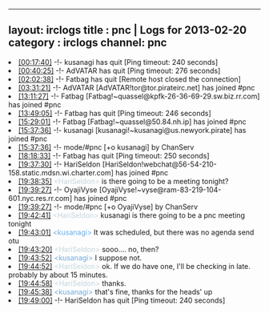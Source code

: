 
---
layout: irclogs
title : pnc | Logs for 2013-02-20
category : irclogs
channel: pnc
---
<li class="logitem"><a href="#00:17:40" name="00:17:40" class="time">[00:17:40]</a> -!- <span class="quit">kusanagi</span> has quit [Ping timeout: 240 seconds] </li>
<li class="logitem"><a href="#00:40:25" name="00:40:25" class="time">[00:40:25]</a> -!- <span class="quit">AdVATAR</span> has quit [Ping timeout: 276 seconds] </li>
<li class="logitem"><a href="#02:02:38" name="02:02:38" class="time">[02:02:38]</a> -!- <span class="quit">Fatbag</span> has quit [Remote host closed the connection] </li>
<li class="logitem"><a href="#03:31:21" name="03:31:21" class="time">[03:31:21]</a> -!- <span class="join">AdVATAR</span> [AdVATAR!tor@tor.pirateirc.net] has joined #pnc </li>
<li class="logitem"><a href="#13:11:27" name="13:11:27" class="time">[13:11:27]</a> -!- <span class="join">Fatbag</span> [Fatbag!~quassel@kpfk-26-36-69-29.sw.biz.rr.com] has joined #pnc </li>
<li class="logitem"><a href="#13:49:05" name="13:49:05" class="time">[13:49:05]</a> -!- <span class="quit">Fatbag</span> has quit [Ping timeout: 246 seconds] </li>
<li class="logitem"><a href="#15:29:01" name="15:29:01" class="time">[15:29:01]</a> -!- <span class="join">Fatbag</span> [Fatbag!~quassel@50.84.nh.ip] has joined #pnc </li>
<li class="logitem"><a href="#15:37:36" name="15:37:36" class="time">[15:37:36]</a> -!- <span class="join">kusanagi</span> [kusanagi!~kusanagi@us.newyork.pirate] has joined #pnc </li>
<li class="logitem"><a href="#15:37:36" name="15:37:36" class="time">[15:37:36]</a> -!- mode/<span class="mode">#pnc</span> [+o kusanagi] by ChanServ </li>
<li class="logitem"><a href="#18:18:33" name="18:18:33" class="time">[18:18:33]</a> -!- <span class="quit">Fatbag</span> has quit [Ping timeout: 250 seconds] </li>
<li class="logitem"><a href="#19:37:30" name="19:37:30" class="time">[19:37:30]</a> -!- <span class="join">HariSeldon</span> [HariSeldon!webchat@56-54-210-158.static.mdsn.wi.charter.com] has joined #pnc </li>
<li class="logitem"><a href="#19:38:35" name="19:38:35" class="time">[19:38:35]</a> <span class="person" style="color:#c3d5dd">&lt;HariSeldon&gt;</span> is there going to be a meeting tonight? </li>
<li class="logitem"><a href="#19:39:27" name="19:39:27" class="time">[19:39:27]</a> -!- <span class="join">OyajiVyse</span> [OyajiVyse!~vyse@ram-83-219-104-601.nyc.res.rr.com] has joined #pnc </li>
<li class="logitem"><a href="#19:39:27" name="19:39:27" class="time">[19:39:27]</a> -!- mode/<span class="mode">#pnc</span> [+o OyajiVyse] by ChanServ </li>
<li class="logitem"><a href="#19:42:41" name="19:42:41" class="time">[19:42:41]</a> <span class="person" style="color:#c3d5dd">&lt;HariSeldon&gt;</span> kusanagi is there going to be a pnc meeting tonight </li>
<li class="logitem"><a href="#19:43:01" name="19:43:01" class="time">[19:43:01]</a> <span class="person" style="color:#6aace3">&lt;kusanagi&gt;</span> It was scheduled, but there was no agenda send otu </li>
<li class="logitem"><a href="#19:43:20" name="19:43:20" class="time">[19:43:20]</a> <span class="person" style="color:#c3d5dd">&lt;HariSeldon&gt;</span> sooo.... no, then? </li>
<li class="logitem"><a href="#19:43:52" name="19:43:52" class="time">[19:43:52]</a> <span class="person" style="color:#6aace3">&lt;kusanagi&gt;</span> I suppose not. </li>
<li class="logitem"><a href="#19:44:52" name="19:44:52" class="time">[19:44:52]</a> <span class="person" style="color:#c3d5dd">&lt;HariSeldon&gt;</span> ok. If we do have one, I'll be checking in late. probably by about 15 minutes. </li>
<li class="logitem"><a href="#19:44:58" name="19:44:58" class="time">[19:44:58]</a> <span class="person" style="color:#c3d5dd">&lt;HariSeldon&gt;</span> thanks. </li>
<li class="logitem"><a href="#19:45:38" name="19:45:38" class="time">[19:45:38]</a> <span class="person" style="color:#6aace3">&lt;kusanagi&gt;</span> that's fine, thanks for the heads' up </li>
<li class="logitem"><a href="#19:49:00" name="19:49:00" class="time">[19:49:00]</a> -!- <span class="quit">HariSeldon</span> has quit [Ping timeout: 240 seconds] </li>


